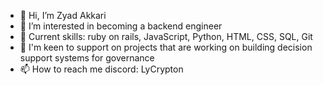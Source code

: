 - 👋 Hi, I’m Zyad Akkari
- 👀 I’m interested in becoming a backend engineer
- 🌱 Current skills: ruby on rails, JavaScript, Python, HTML, CSS, SQL, Git
- 💞️ I'm keen to support on projects that are working on building decision support systems for governance
- 📫 How to reach me discord: LyCrypton

